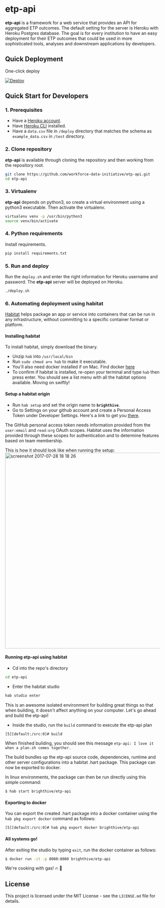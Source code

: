 etp-api
=======

**etp-api** is a framework for a web service that provides an API for aggregated ETP outcomes. The default setting for the server is Heroku with Heroku Postgres database. The goal is for every institution to have an easy deployment for their ETP outcomes that could be used in more sophisticated tools, analyses and downstream applications by developers.

Quick Deployment
------------

One-click deploy

[![Deploy](https://www.herokucdn.com/deploy/button.png)](https://heroku.com/deploy)


Quick Start for Developers
-----------

### 1. Prerequisites

- Have a [Heroku account](https://dashboard.heroku.com/).
- Have [Heroku CLI](https://devcenter.heroku.com/articles/heroku-cli) installed.
- Have a `data.csv` file in `/deploy` directory that matches the schema as `example_data.csv` in `/test` directory.



### 2. Clone repository

**etp-api** is available through cloning the repository and then working from the repository root.

```bash
git clone https://github.com/workforce-data-initiative/etp-api.git
cd etp-api
```


### 3. Virtualenv

**etp-api** depends on python3, so create a virtual environment using a python3 executable. Then activate the virtualenv.

```bash
virtualenv venv -p /usr/bin/python3
source venv/bin/activate
```
### 4. Python requirements

Install requirements.

```bash
pip install requirements.txt
```

### 5. Run and deploy

Run the `deploy.sh` and enter the right information for Heroku username and password. The **etp-api** server will be deployed on Heroku.

```bash
./deploy.sh
```

### 6. Automating deployment using habitat

[Habitat](https://www.habitat.sh/) helps package an app or service into containers that can be run in any infrastructure, without committing to a specific container format or platform.

#### Installing habitat
To install habitat, simply download the binary.
* Unzip `hab` into `/usr/local/bin`
* Run `sudo chmod a+x hab` to make it executable.
* You'll also need docker installed if on Mac. Find docker [here](https://store.docker.com/editions/community/docker-ce-desktop-mac)
* To confirm if habitat is installed, re-open your terminal and type `hab` then press enter. You should see a list menu with all the habitat options available. Moving on swiftly!


#### Setup a habitat origin
* Run `hab setup` and set the origin name to **`brighthive`**.
* Go to Settings on your github account and create a Personal Access Token under Developer Settings. Here's a link to get you [there](https://github.com/settings/tokens/new).

The GitHub personal access token needs information provided from the `user:email` and `read:org` OAuth scopes. Habitat uses the information provided through these scopes for authentication and to determine features based on team membership.

This is how it should look like when running the setup:
<img width="636" alt="screenshot 2017-07-28 18 18 26" src="https://user-images.githubusercontent.com/15085180/28724015-5ac259ca-73c1-11e7-9eda-94e1fe74b3f2.png">


#### Running etp-api using habitat
* Cd into the repo's directory
```bash
cd etp-api
```

* Enter the habitat studio
```bash
hab studio enter
```
This is an awesome isolated environment for building great things so that when building, it doesn't affect anything on your computer.
Let's go ahead and build the etp-api!

* Inside the studio, run the `build` command to execute the etp-api plan
```bash
[5][default:/src:0]# build
```
When finished building, you should see this message
`etp-api: I love it when a plan.sh comes together.`

The build bundles up the etp-api source code, dependencies, runtime and other server configurations into a habitat .hart package. This package can now be exported to docker.

In linux environments, the package can then be run directly using this simple command:
```bash
$ hab start brighthive/etp-api
```

#### Exporting to docker
You can export the created .hart package into a docker container using the `hab pkg export docker` command as follows:

```bash
[5][default:/src:0]# hab pkg export docker brighthive/etp-api
```

#### All systems go!
After exiting the studio by typing `exit`, run the docker container as follows:

```bash
$ docker run -it -p 8080:8080 brighthive/etp-api
```
We're cooking with gas! 🔥 🚀

License
-------
This project is licensed under the MIT License - see the `LICENSE.md` file for details.
